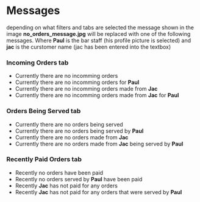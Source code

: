 # Messages

 depending on what filters and tabs are selected the message shown in the image **no_orders_message.jpg** will be replaced with one of the following messages. Where **Paul** is the bar staff (his profile picture is selected) and **jac** is the curstomer name (jac has been entered into the textbox)

### Incoming Orders tab
* Currently there are no incomming orders
* Currently there are no incomming orders for **Paul**
* Currently there are no incomming orders made from **Jac**
* Currently there are no incomming orders made from **Jac** for **Paul**

### Orders Being Served tab
* Currently there are no orders being served
* Currently there are no orders being served by **Paul**
* Currently there are no orders made from **Jac**
* Currently there are no orders made from **Jac** being served by **Paul**

### Recently Paid Orders tab
* Recently no orders have been paid
* Recently no orders served by **Paul** have been paid
* Recently **Jac** has not paid for any orders
* Recently **Jac** has not paid for any orders that were served by **Paul**